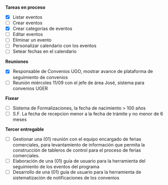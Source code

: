 **Tareas en proceso**
- [x] Listar eventos
- [ ] Crear eventos
- [x] Crear categorias de eventos
- [ ] Editar eventos
- [ ] Eliminar un evento
- [ ] Personalizar calendario con los eventos
- [ ] Setear fechas en el calendario

**Reuniones**
- [x] Responsable de Convenios UGO, mostrar avance de plataforma de seguimiento de convenios
- [ ] Reunión miércoles 11/09 con el jefe de área José, sistema para convenios UGER

**Fixear**
- [ ] Sistema de Formalizaciones, la fecha de nacimiento > 100 años
- [ ] S.F. La fecha de recepcion menor a la fecha de trámite y no menor de 6 meses

**Tercer entregable**
- [ ] Gestionar una (01) reunión con el equipo encargado de ferias comerciales, para levantamiento de información que permita la construcción de tableros de control para el proceso de ferias comerciales.
- [ ] Elaboración de una (01) guía de usuario para la herramienta del seguimiento de los eventos del programa
- [ ] Desarrollo de una (01) guía de usuario para la herramienta de sistematización de notificaciones de los convenios
